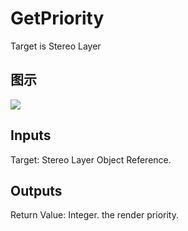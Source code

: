 # GetPriority

Target is Stereo Layer

## 图示

![]($-20221218-18274287.png)

## Inputs

Target: Stereo Layer Object Reference.  

## Outputs

Return Value: Integer. the render priority.

